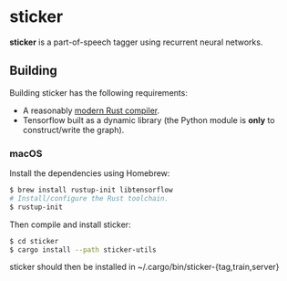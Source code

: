 # sticker

**sticker** is a part-of-speech tagger using recurrent neural networks.

## Building

Building sticker has the following requirements:

* A reasonably [modern Rust compiler](https://rustup.rs).
* Tensorflow built as a dynamic library (the Python module is **only** to construct/write the graph).

### macOS

Install the dependencies using Homebrew:

~~~bash
$ brew install rustup-init libtensorflow
# Install/configure the Rust toolchain.
$ rustup-init
~~~

Then compile and install sticker:

~~~bash
$ cd sticker
$ cargo install --path sticker-utils
~~~

sticker should then be installed in ~/.cargo/bin/sticker-{tag,train,server}
